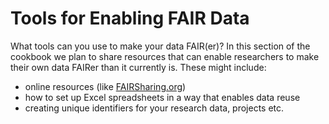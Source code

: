 # Tools for Enabling FAIR Data

What tools can you use to make your data FAIR(er)?  In this section of the cookbook we plan to share resources that
can enable researchers to make their own data FAIRer than it currently is.  These might include:
- online resources (like [FAIRSharing.org](https://fairsharing.org/))
- how to set up Excel spreadsheets in a way that enables data reuse
- creating unique identifiers for your research data, projects etc.